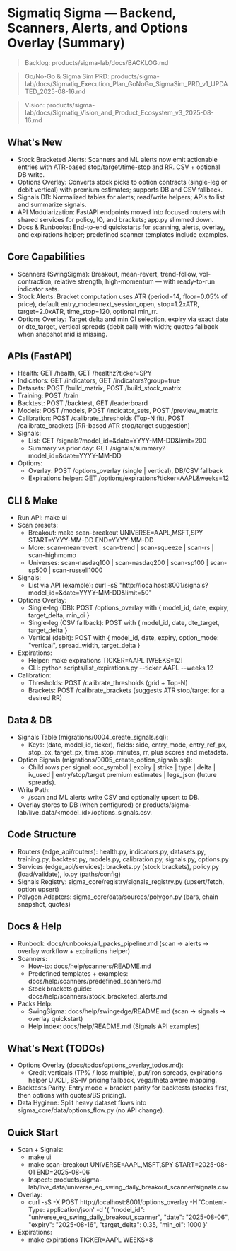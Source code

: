 # Sigmatiq Sigma — Backend, Scanners, Alerts, and Options Overlay (Summary)


> Backlog: products/sigma-lab/docs/BACKLOG.md

> Go/No-Go & Sigma Sim PRD: products/sigma-lab/docs/Sigmatiq_Execution_Plan_GoNoGo_SigmaSim_PRD_v1_UPDATED_2025-08-16.md

> Vision: products/sigma-lab/docs/Sigmatiq_Vision_and_Product_Ecosystem_v3_2025-08-16.md


## What's New
- Stock Bracketed Alerts: Scanners and ML alerts now emit actionable entries with ATR-based stop/target/time-stop and RR. CSV + optional DB write.
- Options Overlay: Converts stock picks to option contracts (single-leg or debit vertical) with premium estimates; supports DB and CSV fallback.
- Signals DB: Normalized tables for alerts; read/write helpers; APIs to list and summarize signals.
- API Modularization: FastAPI endpoints moved into focused routers with shared services for policy, IO, and brackets; app.py slimmed down.
- Docs & Runbooks: End-to-end quickstarts for scanning, alerts, overlay, and expirations helper; predefined scanner templates include examples.

## Core Capabilities
- Scanners (SwingSigma): Breakout, mean-revert, trend-follow, vol-contraction, relative strength, high-momentum — with ready-to-run indicator sets.
- Stock Alerts: Bracket computation uses ATR (period=14, floor=0.05% of price), default entry_mode=next_session_open, stop=1.2xATR, target=2.0xATR, time_stop=120, optional min_rr.
- Options Overlay: Target delta and min OI selection, expiry via exact date or dte_target, vertical spreads (debit call) with width; quotes fallback when snapshot mid is missing.

## APIs (FastAPI)
- Health: GET /health, GET /healthz?ticker=SPY
- Indicators: GET /indicators, GET /indicators?group=true
- Datasets: POST /build_matrix, POST /build_stock_matrix
- Training: POST /train
- Backtest: POST /backtest, GET /leaderboard
- Models: POST /models, POST /indicator_sets, POST /preview_matrix
- Calibration: POST /calibrate_thresholds (Top-N fit), POST /calibrate_brackets (RR-based ATR stop/target suggestion)
- Signals:
  - List: GET /signals?model_id=<id>&date=YYYY-MM-DD&limit=200
  - Summary vs prior day: GET /signals/summary?model_id=<id>&date=YYYY-MM-DD
- Options:
  - Overlay: POST /options_overlay (single | vertical), DB/CSV fallback
  - Expirations helper: GET /options/expirations?ticker=AAPL&weeks=12

## CLI & Make
- Run API: make ui
- Scan presets:
  - Breakout: make scan-breakout UNIVERSE=AAPL,MSFT,SPY START=YYYY-MM-DD END=YYYY-MM-DD
  - More: scan-meanrevert | scan-trend | scan-squeeze | scan-rs | scan-highmomo
  - Universes: scan-nasdaq100 | scan-nasdaq200 | scan-sp100 | scan-sp500 | scan-russell1000
- Signals:
  - List via API (example): curl -sS "http://localhost:8001/signals?model_id=<id>&date=YYYY-MM-DD&limit=50"
- Options Overlay:
  - Single-leg (DB): POST /options_overlay with { model_id, date, expiry, target_delta, min_oi }
  - Single-leg (CSV fallback): POST with { model_id, date, dte_target, target_delta }
  - Vertical (debit): POST with { model_id, date, expiry, option_mode: "vertical", spread_width, target_delta }
- Expirations:
  - Helper: make expirations TICKER=AAPL [WEEKS=12]
  - CLI: python scripts/list_expirations.py --ticker AAPL --weeks 12
- Calibration:
  - Thresholds: POST /calibrate_thresholds (grid + Top-N)
  - Brackets: POST /calibrate_brackets (suggests ATR stop/target for a desired RR)

## Data & DB
- Signals Table (migrations/0004_create_signals.sql):
  - Keys: (date, model_id, ticker), fields: side, entry_mode, entry_ref_px, stop_px, target_px, time_stop_minutes, rr, plus scores and metadata.
- Option Signals (migrations/0005_create_option_signals.sql):
  - Child rows per signal: occ_symbol | expiry | strike | type | delta | iv_used | entry/stop/target premium estimates | legs_json (future spreads).
- Write Path:
  - /scan and ML alerts write CSV and optionally upsert to DB.
- Overlay stores to DB (when configured) or products/sigma-lab/live_data/<model_id>/options_signals.csv.

## Code Structure
- Routers (edge_api/routers): health.py, indicators.py, datasets.py, training.py, backtest.py, models.py, calibration.py, signals.py, options.py
- Services (edge_api/services): brackets.py (stock brackets), policy.py (load/validate), io.py (paths/config)
- Signals Registry: sigma_core/registry/signals_registry.py (upsert/fetch, option upsert)
- Polygon Adapters: sigma_core/data/sources/polygon.py (bars, chain snapshot, quotes)

## Docs & Help
- Runbook: docs/runbooks/all_packs_pipeline.md (scan -> alerts -> overlay workflow + expirations helper)
- Scanners:
  - How-to: docs/help/scanners/README.md
  - Predefined templates + examples: docs/help/scanners/predefined_scanners.md
  - Stock brackets guide: docs/help/scanners/stock_bracketed_alerts.md
- Packs Help:
  - SwingSigma: docs/help/swingedge/README.md (scan -> signals -> overlay quickstart)
  - Help index: docs/help/README.md (Signals API examples)

## What's Next (TODOs)
- Options Overlay (docs/todos/options_overlay_todos.md):
  - Credit verticals (TP% / loss multiple), put/iron spreads, expirations helper UI/CLI, BS-IV pricing fallback, vega/theta aware mapping.
- Backtests Parity: Entry mode + bracket parity for backtests (stocks first, then options with quotes/BS pricing).
- Data Hygiene: Split heavy dataset flows into sigma_core/data/options_flow.py (no API change).

## Quick Start
- Scan + Signals:
  - make ui
  - make scan-breakout UNIVERSE=AAPL,MSFT,SPY START=2025-08-01 END=2025-08-06
  - Inspect: products/sigma-lab/live_data/universe_eq_swing_daily_breakout_scanner/signals.csv
- Overlay:
  - curl -sS -X POST http://localhost:8001/options_overlay -H 'Content-Type: application/json' -d '{ "model_id": "universe_eq_swing_daily_breakout_scanner", "date": "2025-08-06", "expiry": "2025-08-16", "target_delta": 0.35, "min_oi": 1000 }'
- Expirations:
  - make expirations TICKER=AAPL WEEKS=8

